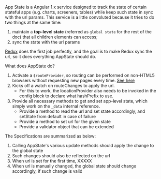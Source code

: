 App State is a Angular 1.x service designed to track the state of certain stateful apps (e.g. charts, screeners, tables) while keep such state in sync with the url params. This service is a little convoluted because it tries to do two things at the same time: 
  1. maintain a **top-level state** (referred as `global state` for the rest of the doc) that all children elements can access; 
  2. sync the state with the url params

[Redux](https://github.com/reduxjs/redux) does the first job perfectly, and the goal is to make Redux sync the url, so it does everything AppState should do.

What does AppState do?
  1. Activate a `$routeProvider`, so routing can be performed on non-HTML5 browsers without requesting new pages every time. [See here](https://stackoverflow.com/questions/14319967/angularjs-routing-without-the-hash)
  2. Kicks off a watch on routeChanges to apply the url.
     - For this to work, the locationProvider also needs to be invoked in the config block to declare what hashPrefix to use.
  3. Provide all necessary methods to get and set app-level state, which simply work on the `_data` internal reference.
     - Provide a method to read the url and set state accordingly, and setState from default in case of failure
     - Provide a method to set url for the given state
     - Provide a validator object that can be extended

The Specifications are summarized as below:
  1. Calling AppState's various update methods should apply the change to the global state
  2. Such changes should also be reflected on the url
  3. When url is set for the first time, XXXXX
  4. When url is manually changed, the global state should change accordingly, if such change is valid